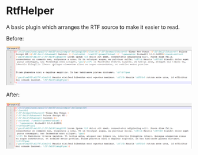# RtfHelper
A basic plugin which arranges the RTF source to make it easier to read.

Before:

![alt text](https://github.com/AnnaVel/RtfHelper/raw/master/Documents/rtfBefore.png "rtf before")

After:

![alt text](https://github.com/AnnaVel/RtfHelper/raw/master/Documents/rtfAfter.png "rtf after")
